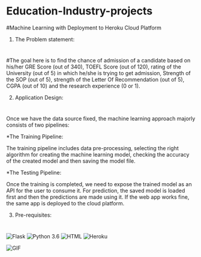 # Education-Industry-projects
#Machine Learning with Deployment to Heroku Cloud Platform


1. The Problem statement:<h1>


#The goal here is to find the chance of admission of a candidate based on his/her GRE Score (out of 340), TOEFL Score (out of 120), rating of the University (out of 5) in which he/she is trying to get admission, Strength of the SOP (out of 5), strength of the Letter Of Recommendation (out of 5), CGPA (out of 10) and the research experience (0 or 1).


2. Application Design:<h1> 



Once we have the data source fixed, the machine learning approach majorly consists of two pipelines:

*The Training Pipeline:



The training pipeline includes data pre-processing, selecting the right algorithm for creating the machine learning model, checking the accuracy of the created model and then saving the model file.

*The Testing Pipeline:



Once the training is completed, we need to expose the trained model as an API for the user to consume it. For prediction, the saved model is loaded first and then the predictions are made using it. If the web app works fine, the same app is deployed to the cloud platform.

3. Pre-requisites:<h1>

![Flask ](https://img.shields.io/badge/Flask-version1.1-green.svg)
![Python 3.6](https://img.shields.io/badge/Python-3.6-brightgreen.svg)
![HTML ](https://img.shields.io/badge/HTML-Any-green.svg)
![Heroku ](https://img.shields.io/badge/Heroku-account-green.svg)

![GIF](readme_resources/My-Movie.gif)

